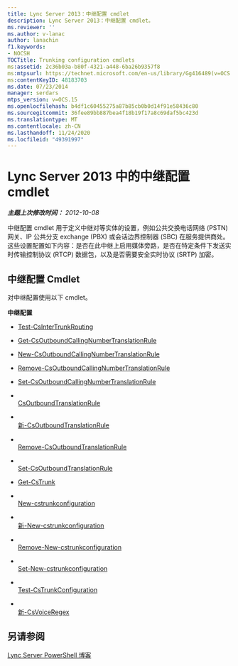 ```yaml
---
title: Lync Server 2013：中继配置 cmdlet
description: Lync Server 2013：中继配置 cmdlet。
ms.reviewer: ''
ms.author: v-lanac
author: lanachin
f1.keywords:
- NOCSH
TOCTitle: Trunking configuration cmdlets
ms:assetid: 2c36b03a-b80f-4321-a448-6ba26b9357f8
ms:mtpsurl: https://technet.microsoft.com/en-us/library/Gg416489(v=OCS.15)
ms:contentKeyID: 48183703
ms.date: 07/23/2014
manager: serdars
mtps_version: v=OCS.15
ms.openlocfilehash: b4df1c60455275a87b85cb0b0d14f91e58436c80
ms.sourcegitcommit: 36fee89bb887bea4f18b19f17a8c69daf5bc423d
ms.translationtype: MT
ms.contentlocale: zh-CN
ms.lasthandoff: 11/24/2020
ms.locfileid: "49391997"
---
```

# <a name="trunking-configuration-cmdlets-in-lync-server-2013"></a>Lync Server 2013 中的中继配置 cmdlet

<div data-xmlns="http://www.w3.org/1999/xhtml">

<div class="topic" data-xmlns="http://www.w3.org/1999/xhtml" data-msxsl="urn:schemas-microsoft-com:xslt" data-cs="https://msdn.microsoft.com/">

<div data-asp="https://msdn2.microsoft.com/asp">



</div>

<div id="mainSection">

<div id="mainBody">

<span> </span>

_**主题上次修改时间：** 2012-10-08_

中继配置 cmdlet 用于定义中继对等实体的设置，例如公共交换电话网络 (PSTN) 网关、IP 公共分支 exchange (PBX) 或会话边界控制器 (SBC) 在服务提供商处。 这些设置配置如下内容：是否在此中继上启用媒体旁路，是否在特定条件下发送实时传输控制协议 (RTCP) 数据包，以及是否需要安全实时协议 (SRTP) 加密。

<div>

## <a name="trunking-configuration-cmdlets"></a>中继配置 Cmdlet

对中继配置使用以下 cmdlet。

**中继配置**

  - [Test-CsInterTrunkRouting](https://technet.microsoft.com/library/JJ204741(v=OCS.15))

<!-- end list -->

  - [Get-CsOutboundCallingNumberTranslationRule](https://technet.microsoft.com/library/JJ204962(v=OCS.15))

  - [New-CsOutboundCallingNumberTranslationRule](https://technet.microsoft.com/library/JJ205097(v=OCS.15))

  - [Remove-CsOutboundCallingNumberTranslationRule](https://technet.microsoft.com/library/JJ204836(v=OCS.15))

  - [Set-CsOutboundCallingNumberTranslationRule](https://technet.microsoft.com/library/JJ205400(v=OCS.15))

<!-- end list -->

  - <span></span>  
    [CsOutboundTranslationRule](https://technet.microsoft.com/library/Gg398104(v=OCS.15))

  - <span></span>  
    [新-CsOutboundTranslationRule](https://technet.microsoft.com/library/Gg412803(v=OCS.15))

  - <span></span>  
    [Remove-CsOutboundTranslationRule](https://technet.microsoft.com/library/Gg398556(v=OCS.15))

  - <span></span>  
    [Set-CsOutboundTranslationRule](https://technet.microsoft.com/library/Gg413073(v=OCS.15))

<!-- end list -->

  - [Get-CsTrunk](https://technet.microsoft.com/library/JJ205244(v=OCS.15))

<!-- end list -->

  - <span></span>  
    [New-cstrunkconfiguration](https://technet.microsoft.com/library/Gg398224(v=OCS.15))

  - <span></span>  
    [新-New-cstrunkconfiguration](https://technet.microsoft.com/library/Gg413021(v=OCS.15))

  - <span></span>  
    [Remove-New-cstrunkconfiguration](https://technet.microsoft.com/library/Gg425943(v=OCS.15))

  - <span></span>  
    [Set-New-cstrunkconfiguration](https://technet.microsoft.com/library/Gg398238(v=OCS.15))

  - <span></span>  
    [Test-CsTrunkConfiguration](https://technet.microsoft.com/library/Gg398137(v=OCS.15))

<!-- end list -->

  - <span></span>  
    [新-CsVoiceRegex](https://technet.microsoft.com/library/Gg412751(v=OCS.15))

</div>

<div>

## <a name="see-also"></a>另请参阅


[Lync Server PowerShell 博客](https://go.microsoft.com/fwlink/p/?linkid=203150)  
  

</div>

</div>

<span> </span>

</div>

</div>

</div>

